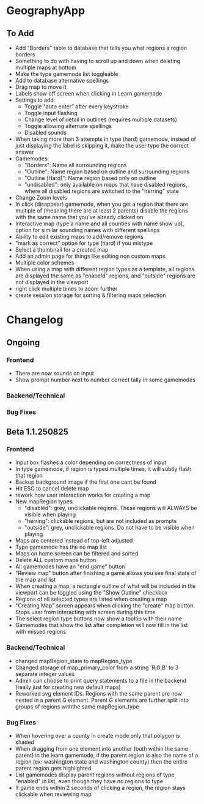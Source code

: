 # GeographyApp

## To Add
- Add "Borders" table to database that tells you what regions a region borders
- Something to do with having to scroll up and down when deleting multiple maps at bottom
- Make the type gamemode list toggleable
- Add to database alternative spellings
- Drag map to move it
- Labels show off screen when clicking in Learn gamemode
- Settings to add:
    - Toggle "auto enter" after every keystroke
    - Toggle input flashing
    - Change level of detail in outlines (requires multiple datasets)
    - Toggle allowing alternate spellings
    - Disabled sounds
- When taking more than 3 attempts in type (hard) gamemode, instead of just displaying the label is skipping it, make the user type the correct answer
- Gamemodes:
    - "Borders": Name all surrounding regions
    - "Outline": Name region based on outline and surrounding regions
    - "Outline (Hard)": Name region based only on outline
    - "undisabled": only available on maps that have disabled regions, where all disabled regions are switched to the "herring" state
- Change Zoom levels
- In click (disappear) gamemode, when you get a region that there are multiple of (meaning there are at least 2 parents) disable the regions with the same name that you've already clicked on
- Interactive map (type a name and all counties with name show up), option for similar sounding names with different spellings
- Ability to edit existing maps to add/remove regions
- "mark as correct" option for type (hard) if you mistype
- Select a thumbnail for a created map
- Add an admin page for things like editing non custom maps
- Multiple color schemes
- When using a map with different region types as a template, all regions are displayed the same as "enabeld" regions, and "outside" regions are not displayed in the viewport
- right click multiple times to zoom further
- create session storage for sorting & filtering maps selection

# Changelog

## Ongoing

### Frontend
- There are now sounds on input
- Show prompt number next to number correct tally in some gamemodes

### Backend/Technical

### Bug Fixes

## Beta 1.1.250825

### Frontend
- Input box flashes a color depending on correctness of input
- In type gamemode, if region is typed multiple times, it will subtly flash that region
- Backup background image if the first one cant be found
- Hit ESC to cancel delete map
- rework how user interaction works for creating a map
- New mapRegion types:
    - "disabled": grey, unclickable regions. These regions will ALWAYS be visible when playing
    - "herring": clickable regions, but are not included as prompts
    - "outside": grey, unclickable regions. Do not have to be visible when playing
- Maps are centered instead of top-left adjusted
- Type gamemode has the no map list
- Maps on home screen can be filtered and sorted
- Delete ALL custom maps button
- All gamemodes have an "end game" button
- "Review map" button after finishing a game allows you see final state of the map and list
- When creating a map, a rectangle outline of what will be included in the viewport can be toggled using the "Show Outline" checkbox
- Regions of all selected types are listed when creating a map
- "Creating Map" screen appears when clicking the "create" map button. Stops user from interacting with screen during this time
- The select region type buttons now show a tooltip with their name
- Gamemodes that show the list after completion will now fill in the list with missed regions

### Backend/Technical
- changed mapRegion_state to mapRegion_type
- Changed storage of map_primary_color from a string 'R,G,B' to 3 separate integer values
- Admin can choose to print query statements to a file in the backend (really just for creating new default maps)
- Reworked svg element IDs. Regions with the same parent are now nested in a parent G element. Parent G elements are further split into groups of regions withthe same mapRegion_type

### Bug Fixes
- When hovering over a county in create mode only that polygon is shaded
- When dragging from one element into another (both within the same parent) in the learn gamemode, if the parent region is also the name of a region (ex: washington state and washington county) then the entire parent region gets highlighted
- List gamemodes display parent regions without regions of type "enabled" in list, even though they have no regions to type
- If game ends within 2 seconds of clicking a region, the region stays clickable when reviewing map